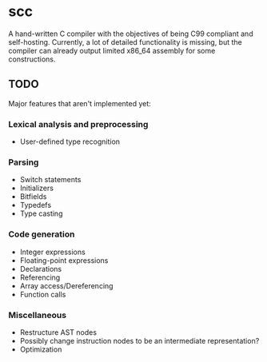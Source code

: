 # scc

A hand-written C compiler with the objectives of being C99 compliant and self-hosting.
Currently, a lot of detailed functionality is missing, but the compiler can already output limited x86\_64 assembly for some constructions.

## TODO
Major features that aren't implemented yet:

### Lexical analysis and preprocessing
* User-defined type recognition

### Parsing
* Switch statements
* Initializers
* Bitfields
* Typedefs
* Type casting

### Code generation
* Integer expressions
* Floating-point expressions
* Declarations
* Referencing
* Array access/Dereferencing
* Function calls

### Miscellaneous
* Restructure AST nodes
* Possibly change instruction nodes to be an intermediate representation?
* Optimization
